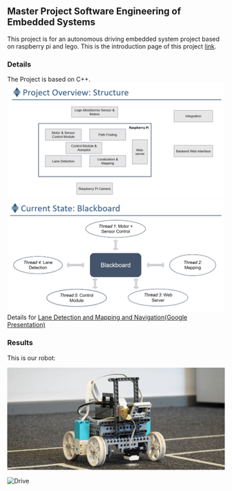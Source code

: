 ## Master Project Software Engineering of Embedded Systems

This project is for an autonomous driving embedded system project based on raspberry pi and lego. This is the introduction page of this project [link](https://www.tu.berlin/sese/studium-lehre/studierendenprojeke). 

### Details
The Project is based on C++.
![Structure](media/project_structure.png "Structure")
![Blackboard](media/project_blackboard.png "Blackboard")
Details for [Lane Detection and Mapping and Navigation(Google Presentation)](https://docs.google.com/presentation/d/e/2PACX-1vS4pPdVwxYb7QBpuhTFsbljrOiQwULdkdp8XUpReAefJH3ORhQhm_yxvQbNFgimfd3lhVrHljrLdNas/embed?start=false&loop=false&delayms=60000)


### Results
This is our robot:

![Robot](media/csm_driving2_robot_2ce4e1101a.jpg "Robot")

![Drive](media/driving_navigation.gif "Drive")

